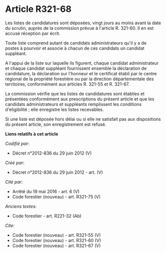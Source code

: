 # Article R321-68

Les listes de candidatures sont déposées, vingt jours au moins avant la date du scrutin, auprès de la commission prévue à
l'article R. 321-60. Il en est accusé réception par écrit. 

Toute liste comprend autant de candidats administrateurs qu'il y a de postes à pourvoir et associe à chacun de ces candidats
un candidat suppléant. 

A l'appui de la liste sur laquelle ils figurent, chaque candidat administrateur et chaque candidat suppléant fournissent
ensemble la déclaration de candidature, la déclaration sur l'honneur et le certificat établi par le centre régional de la
propriété forestière ou par la direction départementale des territoires, conformément aux articles R. 321-55 et R. 321-67. 

La commission vérifie que les listes de candidatures sont établies et présentées conformément aux prescriptions du présent
article et que les candidats administrateurs et suppléants remplissent les conditions d'eligibilité ; elle enregistre les
listes recevables. 

Si une liste est déposée hors délai ou si elle ne satisfait pas aux dispositions du présent article, son enregistrement est
refusé.

**Liens relatifs à cet article**

_Codifié par_:

  - Décret n°2012-836 du 29 juin 2012 (V)

_Créé par_:

  - Décret n°2012-836 du 29 juin 2012 - art. (V)

_Cité par_:

  - Arrêté du 19 mai 2016 - art. 6 (V)
  - Code forestier (nouveau) - art. R321-75 (V)

_Anciens textes_:

  - Code forestier - art. R221-32 (Ab)

_Cite_:

  - Code forestier (nouveau) - art. R321-55 (V)
  - Code forestier (nouveau) - art. R321-60 (V)
  - Code forestier (nouveau) - art. R321-67 (V)
